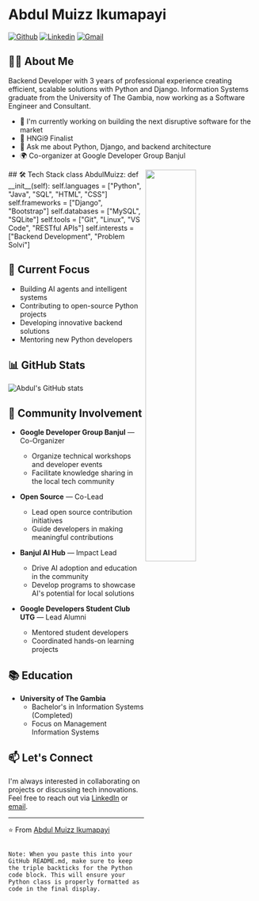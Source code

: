 
# Abdul Muizz Ikumapayi
[![Github](https://img.shields.io/badge/-Github-000?style=flat&logo=Github&logoColor=white)](https://github.com/lone-wolve)
[![Linkedin](https://img.shields.io/badge/-LinkedIn-blue?style=flat&logo=Linkedin&logoColor=white)](https://www.linkedin.com/in/abdul-muizz-ikumapayi-728a1b187/)
[![Gmail](https://img.shields.io/badge/-Gmail-c14438?style=flat&logo=Gmail&logoColor=white)](mailto:azikumapayi@gmail.com)
## 👨‍💻 About Me
Backend Developer with 3 years of professional experience creating efficient, scalable solutions with Python and Django. Information Systems graduate from the University of The Gambia, now working as a Software Engineer and Consultant.
- 🔭 I'm currently working on building the next disruptive software for the market
- 👯 HNGi9 Finalist
- 💬 Ask me about Python, Django, and backend architecture
- 🌍 Co-organizer at Google Developer Group Banjul
<img align="right" src="https://github-readme-stats.vercel.app/api/top-langs/?username=lone-wolve&layout=compact&theme=dark" width="45%" />
## 🛠️ Tech Stack
class AbdulMuizz:
    def __init__(self):
        self.languages = ["Python", "Java", "SQL", "HTML", "CSS"]
        self.frameworks = ["Django", "Bootstrap"]
        self.databases = ["MySQL", "SQLite"]
        self.tools = ["Git", "Linux", "VS Code", "RESTful APIs"]
        self.interests = ["Backend Development", "Problem Solvi"]

## 🌱 Current Focus

- Building AI agents and intelligent systems
- Contributing to open-source Python projects
- Developing innovative backend solutions
- Mentoring new Python developers

## 📊 GitHub Stats

![Abdul's GitHub stats](https://github-readme-stats.vercel.app/api?username=lone-wolve&show_icons=true&theme=dark)

## 👯 Community Involvement

- **Google Developer Group Banjul** — Co-Organizer
  - Organize technical workshops and developer events
  - Facilitate knowledge sharing in the local tech community

- **Open Source** — Co-Lead
  - Lead open source contribution initiatives
  - Guide developers in making meaningful contributions

- **Banjul AI Hub** — Impact Lead
  - Drive AI adoption and education in the community
  - Develop programs to showcase AI's potential for local solutions

- **Google Developers Student Club UTG** — Lead Alumni
  - Mentored student developers
  - Coordinated hands-on learning projects

## 📚 Education

- **University of The Gambia**
  - Bachelor's in Information Systems (Completed)
  - Focus on Management Information Systems

## 📫 Let's Connect

I'm always interested in collaborating on projects or discussing tech innovations. Feel free to reach out via [LinkedIn](https://www.linkedin.com/in/abdul-muizz-ikumapayi-728a1b187/) or [email](mailto:azikumapayi@gmail.com).

---

⭐️ From [Abdul Muizz Ikumapayi](https://github.com/lone-wolve)
```

Note: When you paste this into your GitHub README.md, make sure to keep the triple backticks for the Python code block. This will ensure your Python class is properly formatted as code in the final display.
